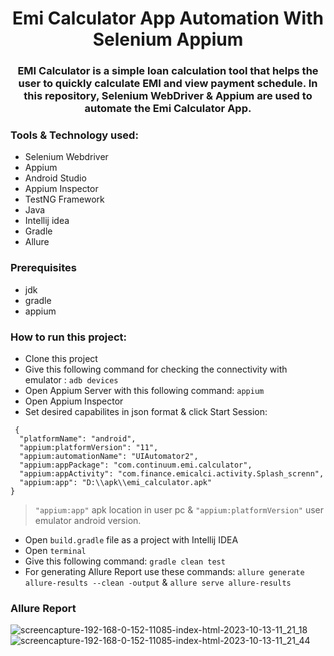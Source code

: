 # <div align=center> Emi Calculator App Automation With Selenium Appium </div>

### <div align=center>EMI Calculator is a simple loan calculation tool that helps the user to quickly calculate EMI and view payment schedule. In this repository, Selenium WebDriver & Appium  are used to automate the Emi Calculator App.</div>

### Tools & Technology used:
- Selenium Webdriver
- Appium
- Android Studio
- Appium Inspector
- TestNG Framework
- Java
- Intellij idea
- Gradle
- Allure

### Prerequisites

- jdk
- gradle
- appium

### How to run this project:
- Clone this project
- Give this following command for checking the connectivity with emulator : ```adb devices```
- Open Appium Server with this following command: ```appium```
- Open Appium Inspector
- Set desired capabilites in json format & click Start Session:
``` 
 {
  "platformName": "android",
  "appium:platformVersion": "11",
  "appium:automationName": "UIAutomator2",
  "appium:appPackage": "com.continuum.emi.calculator",
  "appium:appActivity": "com.finance.emicalci.activity.Splash_screnn",
  "appium:app": "D:\\apk\\emi_calculator.apk"
}
```
> ```"appium:app"``` apk location in user pc & ```"appium:platformVersion"``` user emulator android version.
- Open ```build.gradle``` file as a project with Intellij IDEA
- Open ```terminal```
- Give this following command: ```gradle clean test```
- For generating Allure Report use these commands: ```allure generate allure-results --clean -output``` & ```allure serve allure-results```

### Allure Report

![screencapture-192-168-0-152-11085-index-html-2023-10-13-11_21_18](https://github.com/Shaishab10/Emi_Calculator_App_Automation_With_Selenium_Appium/assets/54171379/7107ca77-64cb-4560-9526-4e0e7e668050)
![screencapture-192-168-0-152-11085-index-html-2023-10-13-11_21_44](https://github.com/Shaishab10/Emi_Calculator_App_Automation_With_Selenium_Appium/assets/54171379/c9657709-629d-4804-8ea4-457369055db8)
